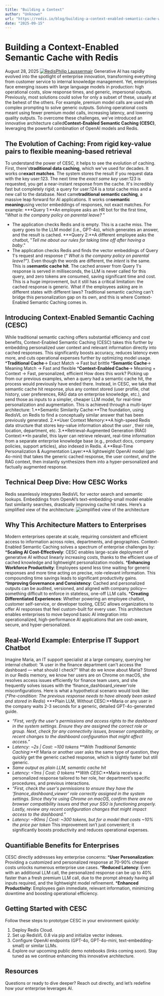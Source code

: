 ```yaml
---
title: "Building a Context"
author: "Unknown"
url: "https://redis.io/blog/building-a-context-enabled-semantic-cache-with-redis/"
date: "2025-09-15"
---
```


# Building a Context-Enabled Semantic Cache with Redis
August 28, 2025
[![Redis](https://cdn.sanity.io/images/sy1jschh/production/ead966101e26849b62f8b3da99a39e9965da0d60-1373x1973.jpg?w=3840&q=80&fit=clip&auto=format)Philip Laussermair](/blog/author/philip-laussermair/)
Generative AI has rapidly evolved into the spotlight of enterprise innovation, transforming everything from customer service to internal knowledge management. Yet, enterprises face emerging issues with large language models in production: high operational costs, slow response times, and generic, impersonal outputs. Previously, most solutions could solve for only a subset of these, usually at the behest of the others. For example, premium model calls are used with complex prompting to solve generic outputs. Solving operational costs meant using fewer premium model calls, increasing latency, and lowering quality outputs. To overcome these challenges, we’ve introduced an innovative architecture called**Context-Enabled Semantic Caching (CESC)**, leveraging the powerful combination of OpenAI models and Redis.
## The Evolution of Caching: From rigid key-value pairs to flexible meaning-based retrieval
To understand the power of CESC, it helps to see the evolution of caching.
First, there's**traditional data caching**, which we've used for decades. It works on**exact matches**. The system stores the result if you request data with the key user:123. The next time the _exact same key_ user:123 is requested, you get a near-instant response from the cache. It's incredibly fast but completely rigid; a query for user:124 is a total cache miss and a new call to the database.
Next came**traditional semantic caching**, a massive leap forward for AI applications. It works on**semantic meaning**using vector embeddings of responses, not exact matches. For example:
***Query 1:**An employee asks an HR bot for the first time, "_What is the company policy on parental leave?_ "
* The application checks Redis and is empty. This is a cache miss. The query goes to the LLM model (i.e., GPT-4o), which generates an answer, and the result is cached.
***Query 2:**A different employee asks the chatbot, "_Tell me about our rules for taking time off after having a baby_."
* The application checks Redis and finds the vector embeddings of Query 1's request and response (“ _What is the company policy on parental leave?”)_. Even though the words are different, the _intent_ is the same. This is a**semantic cache hit**. The cached answer from Query 1's response is served in milliseconds, the LLM is never called for this query, and zero tokens are consumed, saving significant time and cost.
This is a huge improvement, but it still has a critical limitation: the cached response is generic. What if the employees asking are in different states with different laws? Traditional semantic caching can't bridge this personalization gap on its own, and this is where Context-Enabled Semantic Caching comes in.
## Introducing Context-Enabled Semantic Caching (CESC)
While traditional semantic caching offers substantial efficiency and cost benefits, Context-Enabled Semantic Caching (CESC) takes this further by embedding personalized user context and relevant information directly into cached responses. This significantly boosts accuracy, reduces latency even more, and cuts operational expenses further by optimizing model usage.
***Traditional Cache**→ Exact Match → Fast but brittle
***Semantic Cache**→ Meaning Match → Fast and flexible
***Context-Enabled Cache**→ Meaning + Context → Fast, personalized, efficient
How does this work? Picking up from our previous examples, when a query had a semantic cache hit, the process would previously have ended there. Instead, in CESC, we take that semantic cache hit response, plus any context stored (user profile, chat history, user preferences, RAG data on enterprise knowledge, etc.), and send those as inputs to a simpler, cheaper LLM model, for real-time personalization and augmentation.
This is achieved through a multi-layer architecture:
1.**Semantic Similarity Cache:**The foundation, using RedisVL on Redis to find a conceptually similar answer that has been previously generated.
2.**User Context Memory:**A high-speed Redis data structure that stores key-value information about the _user_ , their role, location, department, etc.
3.**Retrieval-Augmented Generation (RAG) Context:**In parallel, this layer can retrieve relevant, real-time information from a separate enterprise knowledge base (e.g., product docs, company policies, support articles), also indexed in Redis.
4.**Real-Time Personalization & Augmentation Layer:**A lightweight OpenAI model (gpt-4o-mini) that takes the generic cached response, the user context, _and_ the RAG context, then instantly synthesizes them into a hyper-personalized and factually augmented response.
## Technical Deep Dive: How CESC Works
Redis seamlessly integrates RedisVL for vector search and semantic lookups. Embeddings from OpenAI’s text-embedding-small model enable fast similarity searches, drastically improving cache hit rates.
Here’s a simplified view of the architecture:
![simplified view of the architecture](https://cdn.sanity.io/images/sy1jschh/production/57455d5ebc543c42a078612a21886311b4e448f4-960x540.png?w=3840&q=80&fit=clip&auto=format)
## Why This Architecture Matters to Enterprises
Modern enterprises operate at scale, requiring consistent and efficient access to information across roles, departments, and geographies. Context-Enabled Semantic Caching solves a spectrum of enterprise challenges by:
***Scaling AI Cost-Effectively**: CESC enables large-scale deployment of generative AI without linearly increasing costs, thanks to the efficient use of cached knowledge and lightweight personalization models.
***Enhancing Workforce Productivity**: Employees spend less time waiting for generic responses and more time acting on precise, role-relevant information. This compounding time savings leads to significant productivity gains.
***Improving Governance and Consistency**: Cached and personalized outputs can be audited, versioned, and aligned with company policy—something difficult to enforce in stateless, one-off LLM calls.
***Creating Differentiated Experiences**: Whether powering an employee chatbot, customer self-service, or developer tooling, CESC allows organizations to offer AI responses that feel custom-built for every user.
This architecture enables enterprises to move beyond basic AI integration into operationalized, high-performance AI applications that are cost-aware, secure, and hyper-personalized.
## Real-World Example: Enterprise IT Support Chatbot
Imagine Maria, an IT support specialist at a large company, querying her internal chatbot: “A user in the finance department can't access the dashboard — what should I check?” What do we know about Maria? Stored in our Redis memory, we know her users are on Chrome on macOS, she resolves access issues efficiently for finance team users, and she frequently solves issues with the ‘finance_dashboard_viewer’role misconfigurations. Here is what a hypothetical scenario would look like:
(*_Pre-condition: The previous response needs to have already been asked and stored in Redis_)
***Plain LLM, Without CESC:**Maria or any user in the company waits 2-3 seconds for a generic, detailed GPT-4o-generated guide.
* _“First, verify the user's permissions and access rights to the dashboard in the system settings. Ensure they are assigned the correct role or group. Next, check for any connectivity issues, browser compatibility, or recent changes to the dashboard configuration that might affect access.”_
* _Latency: ~2s | Cost: ~100 tokens_
***With Traditional Semantic Caching*:**If Maria or another user asks the same type of question, they quickly get the generic cached response, which is slightly faster but still generic.
* _Same output as plain LLM, semantic cache hit_
* _Latency: <1ms | Cost: 0 tokens_
***With CESC*:**Maria receives a personalized response tailored to her role, her department’s specific procedures, and previous interactions.
* _“First, check the user's permissions to ensure they have the 'finance_dashboard_viewer' role correctly assigned in the system settings. Since they’re using Chrome on macOS, confirm there are no browser compatibility issues and that your SSO is functioning properly. Lastly, review any recent configuration changes that might impact access to the dashboard.”_
* _Latency: ~90ms | Cost: ~300 tokens, but for a model that costs ~10% the price per token_
This improvement isn’t just convenient; it significantly boosts productivity and reduces operational expenses.
## Quantifiable Benefits for Enterprises
CESC directly addresses key enterprise concerns:
***User Personalization**: Providing a customized and personalized response at 70-90% cheaper costs unlocks numerous enterprise use cases.
***Reduced Latency**: Even with an additional LLM call, the personalized response can be up to 40% faster than a fresh premium LLM call, due to the prompt already having all inputs required, and the lightweight model refinement.
***Enhanced Productivity**: Employees gain immediate, relevant information, minimizing downtime and boosting operational efficiency.
## Getting Started with CESC
Follow these steps to prototype CESC in your environment quickly:
1. Deploy Redis Cloud.
2. Set up RedisVL 0.8 via pip and initialize vector indexes.
3. Configure OpenAI endpoints (GPT-4o, GPT-4o-mini, text-embedding-small) or similar LLMs.
4. Explore our upcoming public demo notebooks (links coming soon).
Stay tuned as we continue enhancing this innovative architecture.
## Resources
Questions or ready to dive deeper? Reach out directly, and let’s redefine how your enterprise leverages AI.
